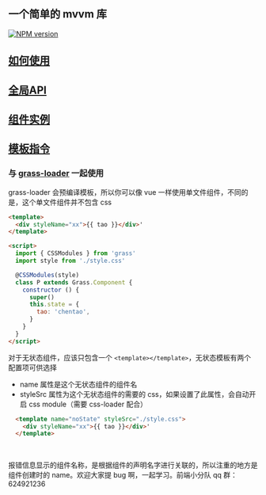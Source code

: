 ## 一个简单的 mvvm 库
[![NPM version][npm-image]][npm-url]

## [如何使用](https://github.com/imtaotao/Grass/tree/master/demo/root/index.grs)

## [全局API](./src/global-api)

## [组件实例](./src/component)

## [模板指令](./src/directives)

### 与 [grass-loader](https://github.com/imtaotao/grass-loader) 一起使用
grass-loader 会预编译模板，所以你可以像 vue 一样使用单文件组件，不同的是，这个单文件组件并不包含 css
```html
<template>
  <div styleName="xx">{{ tao }}</div>'
</template>

<script>
  import { CSSModules } from 'grass'
  import style from './style.css'

  @CSSModules(style)
  class P extends Grass.Component {
    constructor () {
      super()
      this.state = {
        tao: 'chentao',
      }
    }
  }
</script>
```
对于无状态组件，应该只包含一个 `<template></template>`，无状态模板有两个配置项可供选择
  + name 属性是这个无状态组件的组件名
  + styleSrc 属性为这个无状态组件的需要的 css，如果设置了此属性，会自动开启 css module（需要 css-loader 配合）

```html
  <template name="noState" styleSrc="./style.css">
    <div styleName="xx">{{ tao }}</div>'
  </template>
```
<br/>

报错信息显示的组件名称，是根据组件的声明名字进行关联的，所以注重的地方是组件创建时的 name。欢迎大家提 bug 啊，一起学习。前端小分队 qq 群：624921236

[npm-image]: https://img.shields.io/npm/v/@rustle/grass.svg?style=flat-square
[npm-url]: https://www.npmjs.com/package/@rustle/grass
